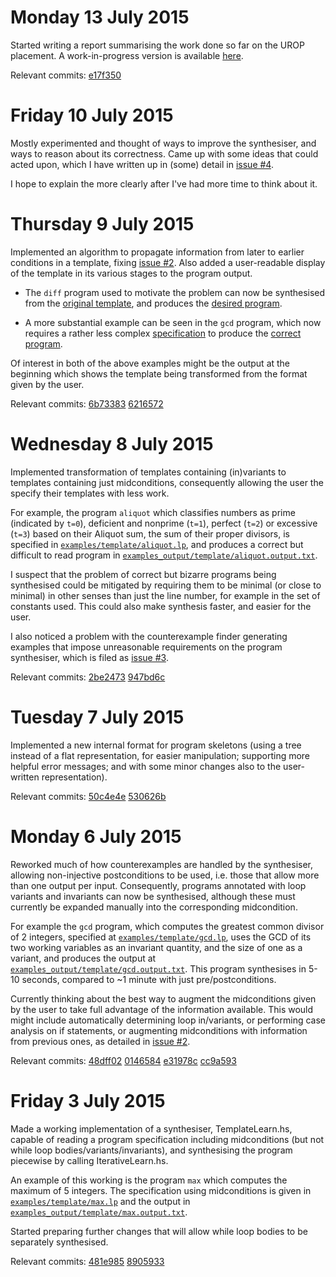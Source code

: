 # Monday 13 July 2015

Started writing a report summarising the work done so far on the UROP placement. A work-in-progress version is available [here](http://www.doc.ic.ac.uk/~jjc311/while-synth/UROP_Report_WIP.pdf).

Relevant commits: [e17f350](https://github.com/JosephCrowe/ic-while-synth/commit/e17f350970ba1b51bc3caa545aa5f1d2a4518b9b)

# Friday 10 July 2015

Mostly experimented and thought of ways to improve the synthesiser, and ways to reason about its correctness. Came up with some ideas that could acted upon, which I have written up in (some) detail in [issue #4](https://github.com/JosephCrowe/ic-while-synth/issues/4). 

I hope to explain the more clearly after I've had more time to think about it.

# Thursday 9 July 2015

Implemented an algorithm to propagate information from later to earlier conditions in a template, fixing [issue #2](https://github.com/JosephCrowe/ic-while-synth/issues/2). Also added a user-readable display of the template in its various stages to the program output.

* The `diff` program used to motivate the problem can now be synthesised from the [original template](https://github.com/JosephCrowe/ic-while-synth/blob/28d9ffea1d5f4287afe2c611cdf6b7c0e5f7dd7d/examples/template/diff.lp), and produces the [desired program](https://github.com/JosephCrowe/ic-while-synth/blob/28d9ffea1d5f4287afe2c611cdf6b7c0e5f7dd7d/examples_output/template/diff.output.txt).

* A more substantial example can be seen in the `gcd` program, which now requires a rather less complex [specification](https://github.com/JosephCrowe/ic-while-synth/blob/28d9ffea1d5f4287afe2c611cdf6b7c0e5f7dd7d/examples/template/gcd.lp) to produce the [correct program](https://github.com/JosephCrowe/ic-while-synth/blob/28d9ffea1d5f4287afe2c611cdf6b7c0e5f7dd7d/examples_output/template/gcd.output.txt).

Of interest in both of the above examples might be the output at the beginning which shows the template being transformed from the format given by the user.

Relevant commits: [6b73383](https://github.com/JosephCrowe/ic-while-synth/commit/6b733836be7ad8f084b9584055202fe4fa9bef94) [6216572](https://github.com/JosephCrowe/ic-while-synth/commit/62165728635a53e4107597714d5e7612bf5e239e)

# Wednesday 8 July 2015

Implemented transformation of templates containing (in)variants to templates containing just midconditions,  consequently allowing the user the specify their templates with less work.

For example, the program `aliquot` which classifies numbers as prime (indicated by `t=0`), deficient and nonprime (`t=1`), perfect (`t=2`) or excessive (`t=3`) based on their Aliquot sum, the sum of their proper divisors, is specified in [`examples/template/aliquot.lp`](https://github.com/JosephCrowe/ic-while-synth/blob/d222461083763a7e477b119fd1d68a564c10a6e6/examples/template/aliquot.lp), and produces a correct but difficult to read program in [`examples_output/template/aliquot.output.txt`](https://github.com/JosephCrowe/ic-while-synth/blob/d222461083763a7e477b119fd1d68a564c10a6e6/examples_output/template/aliquot.output.txt).

I suspect that the problem of correct but bizarre programs being synthesised could be mitigated by requiring them to be minimal (or close to minimal) in other senses than just the line number, for example in the set of constants used. This could also make synthesis faster, and easier for the user.

I also noticed a problem with the counterexample finder generating examples that impose unreasonable requirements on the program synthesiser, which is filed as [issue #3](https://github.com/JosephCrowe/ic-while-synth/issues/3).

Relevant commits: [2be2473](https://github.com/JosephCrowe/ic-while-synth/commit/2be2473f51ce64fe8f4935afeda419059ea08564) [947bd6c](https://github.com/JosephCrowe/ic-while-synth/commit/947bd6c231a2a75a7dad801688a576dde7e226bc)

# Tuesday 7 July 2015

Implemented a new internal format for program skeletons (using a tree instead of a flat representation, for easier manipulation; supporting more helpful error messages; and with some minor changes also to the user-written representation).

Relevant commits: [50c4e4e](https://github.com/JosephCrowe/ic-while-synth/commit/50c4e4e26a40ccad880e9760d51a7d51fff4aeae) [530626b](https://github.com/JosephCrowe/ic-while-synth/commit/530626b846bb5aafe1099536f90b30d202b48dc5)

# Monday 6 July 2015

Reworked much of how counterexamples are handled by the synthesiser, allowing non-injective postconditions to be used, i.e. those that allow more than one output per input. Consequently, programs annotated with loop variants and invariants can now be synthesised, although these must currently be expanded manually into the corresponding midcondition.

For example the `gcd` program, which computes the greatest common divisor of 2 integers, specified at [`examples/template/gcd.lp`](https://github.com/JosephCrowe/ic-while-synth/blob/48dff02d1456263c09149eb18c6a0ccfa243578b/examples/template/gcd.lp), uses the GCD of its two working variables as an invariant quantity, and the size of one as a variant, and produces the output at [`examples_output/template/gcd.output.txt`](https://github.com/JosephCrowe/ic-while-synth/blob/53fb8fc6393e87187f66fbf5bee62148546e5a29/examples_output/template/gcd.output.txt). This program synthesises in 5-10 seconds, compared to ~1 minute with just pre/postconditions.

Currently thinking about the best way to augment the midconditions given by the user to take full advantage of the information available. This would might include automatically determining loop in/variants, or performing case analysis on if statements, or augmenting midconditions with information from previous ones, as detailed in [issue #2](https://github.com/JosephCrowe/ic-while-synth/issues/2).

Relevant commits: [48dff02](https://github.com/JosephCrowe/ic-while-synth/commit/48dff02d1456263c09149eb18c6a0ccfa243578b) [0146584](https://github.com/JosephCrowe/ic-while-synth/commit/0146584116481d403a0f34063a4b345161094631) [e31978c](https://github.com/JosephCrowe/ic-while-synth/commit/e31978caf57ccc50a89fef1ecb971705f077a2e1) [cc9a593](https://github.com/JosephCrowe/ic-while-synth/commit/cc9a5939a83b3f3b3d7ddf6b6c8546627287a235)

# Friday 3 July 2015

Made a working implementation of a synthesiser, TemplateLearn.hs, capable of reading a program specification including midconditions (but not while loop bodies/variants/invariants), and synthesising the program piecewise by calling IterativeLearn.hs.

An example of this working is the program `max` which computes the maximum of 5 integers. The specification using midconditions is given in [`examples/template/max.lp`](https://github.com/JosephCrowe/ic-while-synth/blob/481e9856aa7daefc56002834128004dee49ede81/examples/template/max.lp) and the output in [`examples_output/template/max.output.txt`](https://github.com/JosephCrowe/ic-while-synth/blob/890593307ed9082ae7faae994e0be0a6e7169f9d/examples_output/template/max.output.txt).

Started preparing further changes that will allow while loop bodies to be separately synthesised.

Relevant commits: [481e985](https://github.com/JosephCrowe/ic-while-synth/commit/481e9856aa7daefc56002834128004dee49ede81) [8905933](https://github.com/JosephCrowe/ic-while-synth/commit/890593307ed9082ae7faae994e0be0a6e7169f9d)
